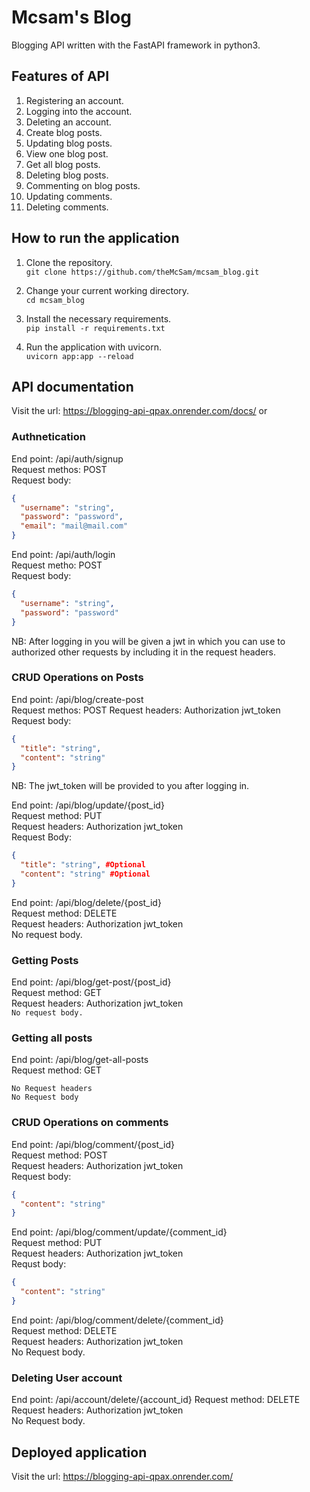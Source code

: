 # Mcsam's Blog
Blogging API written with the FastAPI framework in python3.

## Features of API
1. Registering an account.
2. Logging into the account.
3. Deleting an account.
4. Create blog posts.
5. Updating blog posts.
6. View one blog post.
7. Get all blog posts.
8. Deleting blog posts.
9. Commenting on blog posts.
10. Updating  comments.
11. Deleting comments.

## How to run the application
1. Clone the repository.<br>
```git clone https://github.com/theMcSam/mcsam_blog.git```

2. Change your current working directory.<br>
```cd mcsam_blog```

3. Install the necessary requirements.<br>
```pip install -r requirements.txt```

4. Run the application with uvicorn.<br>
```uvicorn app:app --reload```

## API documentation
Visit the url: https://blogging-api-qpax.onrender.com/docs/ or

### Authnetication
End point: /api/auth/signup<br>
Request methos: POST <br>
Request body: 
```json
{
  "username": "string",
  "password": "password",
  "email": "mail@mail.com"
}
```

End point: /api/auth/login<br>
Request metho: POST <br>
Request body: 
```json
{
  "username": "string",
  "password": "password"
} 
```
NB: After logging in you will be given a jwt in which you can use to authorized other requests by including it in the request headers. <br>

### CRUD Operations on Posts
End point: /api/blog/create-post<br>
Request methos: POST
Request headers: Authorization jwt_token<br>
Request body:
```json 
{
  "title": "string",
  "content": "string"
}
```
NB: The jwt_token will be provided to you after logging in.

End point: /api/blog/update/{post_id}<br>
Request method: PUT <br>
Request headers: Authorization jwt_token<br>
Request Body:
```json 
{
  "title": "string", #Optional
  "content": "string" #Optional
}
```

End point: /api/blog/delete/{post_id}<br>
Request method: DELETE<br>
Request headers: Authorization jwt_token<br>
No request body.

### Getting Posts
End point: /api/blog/get-post/{post_id} <br>
Request method: GET<br>
Request headers: Authorization jwt_token <br>
```No request body.```

### Getting all posts
End point: /api/blog/get-all-posts<br>
Request method: GET <br>
```
No Request headers
No Request body
```

### CRUD Operations on comments
End point: /api/blog/comment/{post_id}<br>
Request method: POST<br>
Request headers: Authorization jwt_token<br>
Request body:
```json 
{
  "content": "string"
}
```

End point: /api/blog/comment/update/{comment_id}<br>
Request method: PUT<br>
Request headers: Authorization jwt_token<br>
Requst body:
```json 
{
  "content": "string"
}
```

End point: /api/blog/comment/delete/{comment_id}<br>
Request method: DELETE<br>
Request headers: Authorization jwt_token<br>
No Request body.

### Deleting User account
End point: /api/account/delete/{account_id}
Request method: DELETE<br>
Request headers: Authorization jwt_token<br>
No Request body.


## Deployed application
Visit the url: https://blogging-api-qpax.onrender.com/